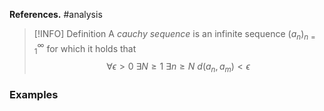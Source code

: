 **References.** #analysis

> [!INFO] Definition
> A *cauchy sequence* is an infinite sequence $(a_n)_{n=1}^\infty$ for which it holds that
> $$\forall \epsilon>0~\exists N \geq 1 ~\exists n \geq N ~d(a_n,a_m)<\epsilon~$$
>


### Examples